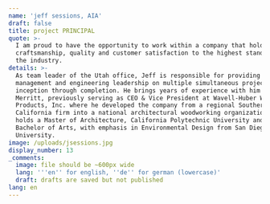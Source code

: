```yaml
---
name: 'jeff sessions, AIA'
draft: false
title: project PRINCIPAL
quote: >-
  I am proud to have the opportunity to work within a company that holds
  craftsmanship, quality and customer satisfaction to the highest standards in
  the industry.
details: >-
  As team leader of the Utah office, Jeff is responsible for providing project
  management and engineering leadership on multiple simultaneous projects from
  inception through completion. He brings years of experience with him to
  Merritt, previously serving as CEO & Vice President at Wavell-Huber Wood
  Products, Inc. where he developed the company from a regional Southern
  California firm into a national architectural woodworking organization.Jeff
  holds a Master of Architecture, California Polytechnic University and a
  Bachelor of Arts, with emphasis in Environmental Design from San Diego State
  University.
image: /uploads/jsessions.jpg
display_number: 13
_comments:
  image: file should be ~600px wide
  lang: '''en'' for english, ''de'' for german (lowercase)'
  draft: drafts are saved but not published
lang: en
---
```


